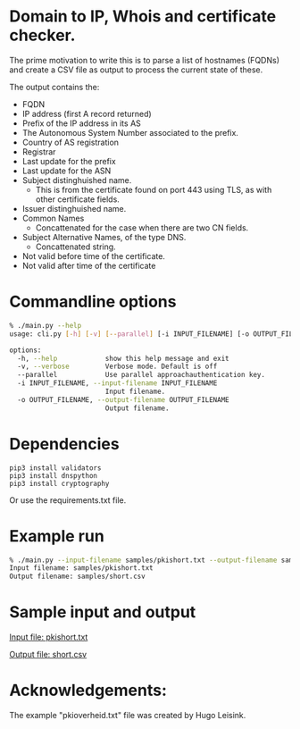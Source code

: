 # Domain to IP, Whois and certificate checker.
The prime motivation to write this is to parse a list of hostnames (FQDNs) and create a CSV file as output to process the current state of these.

The output contains the:
- FQDN
- IP address (first A record returned)
- Prefix of the IP address in its AS
- The Autonomous System Number associated to the prefix.
- Country of AS registration
- Registrar
- Last update for the prefix
- Last update for the ASN
- Subject distinghuished name.
  - This is from the certificate found on port 443 using TLS, as with other certificate fields.
- Issuer distinghuished name.
- Common Names
  - Concattenated for the case when there are two CN fields.
- Subject Alternative Names, of the type DNS.
  - Concattenated string.
- Not valid before time of the certificate.
- Not valid after time of the certificate

# Commandline options
```bash
% ./main.py --help
usage: cli.py [-h] [-v] [--parallel] [-i INPUT_FILENAME] [-o OUTPUT_FILENAME]

options:
  -h, --help            show this help message and exit
  -v, --verbose         Verbose mode. Default is off
  --parallel            Use parallel approachauthentication key.
  -i INPUT_FILENAME, --input-filename INPUT_FILENAME
                        Input filename.
  -o OUTPUT_FILENAME, --output-filename OUTPUT_FILENAME
                        Output filename.
```

# Dependencies
```
pip3 install validators
pip3 install dnspython
pip3 install cryptography
```
Or use the requirements.txt file.


# Example run
```bash
% ./main.py --input-filename samples/pkishort.txt --output-filename samples/short.csv -v
Input filename: samples/pkishort.txt
Output filename: samples/short.csv
```

# Sample input and output
[Input file: pkishort.txt](samples/pkishort.txt)

[Output file: short.csv](samples/short.csv)

# Acknowledgements:
The example "pkioverheid.txt" file was created by Hugo Leisink.
